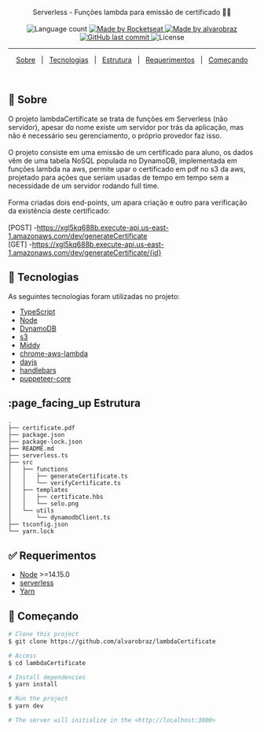 
<p align="center">
  Serverless - Funções lambda para emissão de certificado 📰🚀
  <br>
  <br>

  <img alt="Language count" src="https://img.shields.io/github/repo-size/alvarobraz/lambdaCertificate"/>

  <a href="https://rocketseat.com.br">
    <img alt="Made by Rocketseat" src="https://img.shields.io/badge/made%20by-Rocketseat-%237519C1">
  </a>

  <a href="https://www.linkedin.com/in/alvarobraz/">
    <img alt="Made by alvarobraz" src="https://img.shields.io/badge/made%20by-alvarobraz-%237519C1">
  </a>

  <a href="https://github.com/alvarobraz/blog-ig-news/commits/main">
    <img alt="GitHub last commit" src="https://img.shields.io/github/last-commit/alvarobraz/lambdaCertificate">
  </a>

  <img alt="License" src="https://img.shields.io/github/license/alvarobraz/lambdaCertificate">
</p>

---

<p align="center">
  <a href="#dart-sobre">Sobre</a> &#xa0; | &#xa0; 
  <a href="#rocket-tecnologias">Tecnologias</a> &#xa0; | &#xa0;
  <a href="#estrutura">Estrutura</a> &#xa0; | &#xa0;
  <a href="#white_check_mark-requerimentos">Requerimentos</a> &#xa0; | &#xa0;
  <a href="#checkered_flag-começando">Começando</a>
</p>

<br>

## :dart: Sobre ##

O projeto lambdaCertificate se trata de funções em Serverless (não servidor), apesar do nome existe um servidor por trás da aplicação, mas não é necessário seu gerenciamento, o próprio provedor faz isso.<br/><br/>
O projeto consiste em uma emissão de um certificado para aluno, os dados vêm de uma tabela NoSQL populada no DynamoDB, implementada em funções lambda na aws, permite upar o certificado em pdf no s3 da aws, projetado para ações que seriam usadas de tempo em tempo sem a necessidade de um servidor rodando full time.<br/><br/>
Forma criadas dois end-points, um apara criação e outro para verificação da existência deste certificado:<br/><br/>
[POST] -https://xgl5kq688b.execute-api.us-east-1.amazonaws.com/dev/generateCertificate<br/>
[GET]  -https://xgl5kq688b.execute-api.us-east-1.amazonaws.com/dev/generateCertificate/{id}
<br>

## :rocket: Tecnologias ##

As seguintes tecnologias foram utilizadas no projeto:

- [TypeScript](https://www.typescriptlang.org/)
- [Node](https://nodejs.org/en/)
- [DynamoDB](https://aws.amazon.com/pt/dynamodb/)
- [s3](https://aws.amazon.com/pt/s3/)
- [Middy](https://fauna.com/)
- [chrome-aws-lambda](https://www.npmjs.com/package/chrome-aws-lambda)
- [dayjs](https://day.js.org/)
- [handlebars](https://handlebarsjs.com/)
- [puppeteer-core](https://www.npmjs.com/package/puppeteer-core)

## :page_facing_up Estrutura ##

```
.
├── certificate.pdf
├── package.json
├── package-lock.json
├── README.md
├── serverless.ts
├── src
│   ├── functions
│   │   ├── generateCertificate.ts
│   │   └── verifyCertificate.ts
│   ├── templates
│   │   ├── certificate.hbs
│   │   └── selo.png
│   └── utils
│       └── dynamodbClient.ts
├── tsconfig.json
└── yarn.lock
```

## :white_check_mark: Requerimentos ##

- [Node](https://nodejs.org/en/) >=14.15.0
- [serverless](https://www.npmjs.com/package/serverless)
- [Yarn](https://yarnpkg.com/lang/en/)

## :checkered_flag: Começando ##

```bash
# Clone this project
$ git clone https://github.com/alvarobraz/lambdaCertificate

# Access
$ cd lambdaCertificate

# Install dependencies
$ yarn install

# Run the project
$ yarn dev

# The server will initialize in the <http://localhost:3000>
```
